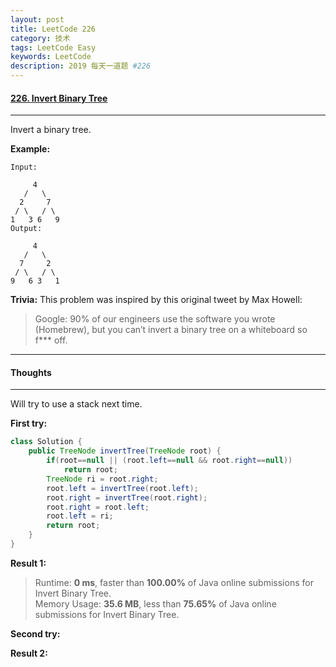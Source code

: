 ```yaml
---
layout: post
title: LeetCode 226
category: 技术
tags: LeetCode Easy
keywords: LeetCode
description: 2019 每天一道题 #226
---
```


#### [226. Invert Binary Tree](https://leetcode.com/problems/invert-binary-tree/)
---
Invert a binary tree.

**Example:**
```
Input:

     4
   /   \
  2     7
 / \   / \
1   3 6   9
Output:

     4
   /   \
  7     2
 / \   / \
9   6 3   1
```
**Trivia:**
This problem was inspired by this original tweet by Max Howell:

> Google: 90% of our engineers use the software you wrote (Homebrew), but you can’t invert a binary tree on a whiteboard so f*** off.

---
#### Thoughts
---
Will try to use a stack next time.

**First try:**
```Java
class Solution {
    public TreeNode invertTree(TreeNode root) {
        if(root==null || (root.left==null && root.right==null))
            return root;
        TreeNode ri = root.right;
        root.left = invertTree(root.left);
        root.right = invertTree(root.right);
        root.right = root.left;
        root.left = ri;
        return root;
    }
}
```

**Result 1:**
> Runtime: **0 ms**, faster than **100.00%** of Java online submissions for Invert Binary Tree.  
Memory Usage: **35.6 MB**, less than **75.65%** of Java online submissions for Invert Binary Tree.

**Second try:**


**Result 2:**

